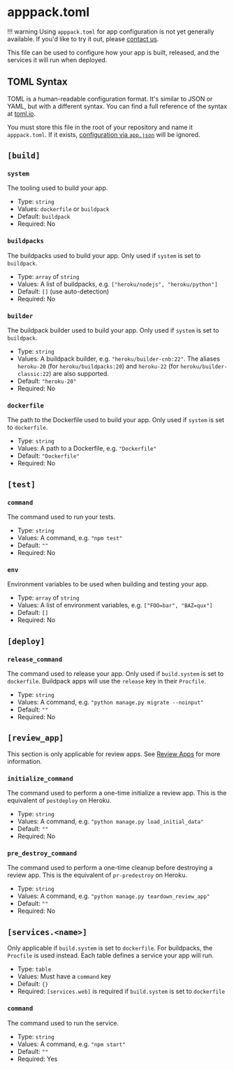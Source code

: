 # apppack.toml

!!! warning
    Using `apppack.toml` for app configuration is not yet generally available. If you'd like to try it out, please [contact us](https://apppack.io/support).

This file can be used to configure how your app is built, released, and the services it will run when deployed.

## TOML Syntax

TOML is a human-readable configuration format. It's similar to JSON or YAML, but with a different syntax. You can find a full reference of the syntax at [toml.io](https://toml.io).

You must store this file in the root of your repository and name it `apppack.toml`. If it exists, [configuration via `app.json`](./apps.md#appjson) will be ignored.

## `[build]`

### `system`

The tooling used to build your app.

* Type: `string`
* Values: `dockerfile` or `buildpack`
* Default: `buildpack`
* Required: No

### `buildpacks`

The buildpacks used to build your app. Only used if `system` is set to `buildpack`.

* Type: `array` of `string`
* Values: A list of buildpacks, e.g. `["heroku/nodejs", "heroku/python"]`
* Default: `[]` (use auto-detection)
* Required: No

### `builder`

The buildpack builder used to build your app. Only used if `system` is set to `buildpack`.

* Type: `string`
* Values: A buildpack builder, e.g. `"heroku/builder-cnb:22"`. The aliases `heroku-20` (for `heroku/buildpacks:20`) and `heroku-22` (for `heroku/builder-classic:22`) are also supported.
* Default: `"heroku-20"`
* Required: No

### `dockerfile`

The path to the Dockerfile used to build your app. Only used if `system` is set to `dockerfile`.

* Type: `string`
* Values: A path to a Dockerfile, e.g. `"Dockerfile"`
* Default: `"Dockerfile"`
* Required: No

## `[test]`

### `command`

The command used to run your tests.

* Type: `string`
* Values: A command, e.g. `"npm test"`
* Default: `""`
* Required: No

### `env`

Environment variables to be used when building and testing your app.

* Type: `array` of `string`
* Values: A list of environment variables, e.g. `["FOO=bar", "BAZ=qux"]`
* Default: `[]`
* Required: No

## `[deploy]`

### `release_command`

The command used to release your app. Only used if `build.system` is set to `dockerfile`. Buildpack apps will use the `release` key in their `Procfile`.

* Type: `string`
* Values: A command, e.g. `"python manage.py migrate --noinput"`
* Default: `""`
* Required: No

## `[review_app]`

This section is only applicable for review apps. See [Review Apps](/how-to/apps/review-apps#handling-initial-data) for more information.

### `initialize_command`

The command used to perform a one-time initialize a review app. This is the equivalent of `postdeploy` on Heroku.

* Type: `string`
* Values: A command, e.g. `"python manage.py load_initial_data"`
* Default: `""`
* Required: No

### `pre_destroy_command`

The command used to perform a one-time cleanup before destroying a review app. This is the equivalent of `pr-predestroy` on Heroku.

* Type: `string`
* Values: A command, e.g. `"python manage.py teardown_review_app"`
* Default: `""`
* Required: No

## `[services.<name>]`

Only applicable if `build.system` is set to `dockerfile`. For buildpacks, the `Procfile` is used instead.
Each table defines a service your app will run.

* Type: `table`
* Values: Must have a `command` key
* Default: `{}`
* Required: `[services.web]` is required if `build.system` is set to `dockerfile`

### `command`

The command used to run the service.

* Type: `string`
* Values: A command, e.g. `"npm start"`
* Default: `""`
* Required: Yes


